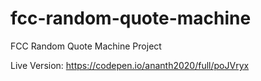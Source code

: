 # fcc-random-quote-machine
FCC Random Quote Machine Project

Live Version: https://codepen.io/ananth2020/full/poJVryx
